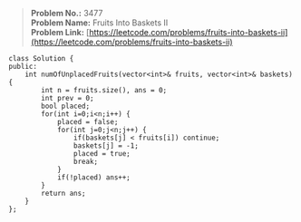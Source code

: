> **Problem No.:** 3477  
> **Problem Name:** Fruits Into Baskets II  
> **Problem Link:** [https://leetcode.com/problems/fruits-into-baskets-ii](https://leetcode.com/problems/fruits-into-baskets-ii)  


    class Solution {
    public:
        int numOfUnplacedFruits(vector<int>& fruits, vector<int>& baskets) {
            int n = fruits.size(), ans = 0;
            int prev = 0;
            bool placed;
            for(int i=0;i<n;i++) {
                placed = false;
                for(int j=0;j<n;j++) {
                    if(baskets[j] < fruits[i]) continue;
                    baskets[j] = -1;
                    placed = true;
                    break;
                }
                if(!placed) ans++;
            }
            return ans;
        }
    };
